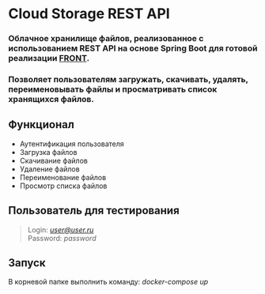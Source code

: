 # Cloud Storage REST API

### Облачное хранилище файлов, реализованное с использованием REST API на основе Spring Boot для готовой реализации [FRONT](https://github.com/netology-code/jd-homeworks/tree/master/diploma/netology-diplom-frontend "Кликни меня :)").

### Позволяет пользователям загружать, скачивать, удалять, переименовывать файлы и просматривать список хранящихся файлов.

## Функционал

* Аутентификация пользователя
* Загрузка файлов
* Скачивание файлов
* Удаление файлов
* Переименование файлов
* Просмотр списка файлов

## Пользователь для тестирования

> Login: *user@user.ru*\
> Password: *password*

## Запуск

В корневой папке выполнить команду: *docker-compose up*
